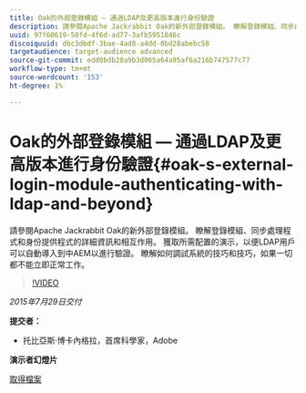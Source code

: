 ```yaml
---
title: Oak的外部登錄模組 — 通過LDAP及更高版本進行身份驗證
description: 請參閱Apache Jackrabbit Oak的新外部登錄模組。 瞭解登錄模組、同步處理程式和身份提供程式的詳細資訊和相互作用。 獲取所需配置的演示，以便LDAP用戶可以自動導入到中AEM以進行驗證。 瞭解如何調試系統的技巧和技巧，如果一切都不能立即正常工作。
uuid: 97f60619-50fd-4f6d-ad77-3afb5951846c
discoiquuid: dbc3dbdf-3bae-4ad8-a4dd-0bd28abebc58
targetaudience: target-audience advanced
source-git-commit: edd0bdb28a9b3d065a64a95af6a216b747577c77
workflow-type: tm+mt
source-wordcount: '153'
ht-degree: 1%

---
```


# Oak的外部登錄模組 — 通過LDAP及更高版本進行身份驗證{#oak-s-external-login-module-authenticating-with-ldap-and-beyond}

請參閱Apache Jackrabbit Oak的新外部登錄模組。 瞭解登錄模組、同步處理程式和身份提供程式的詳細資訊和相互作用。 獲取所需配置的演示，以便LDAP用戶可以自動導入到中AEM以進行驗證。 瞭解如何調試系統的技巧和技巧，如果一切都不能立即正常工作。

>[!VIDEO](https://video.tv.adobe.com/v/19382/?quality=9)

*2015年7月29日交付*

**提交者：**

* 托比亞斯·博卡內格拉，首席科學家，Adobe

**演示者幻燈片**

[取得檔案](assets/oak-ldap-cqgems.pdf)
<!--
[Get back to the Overview](https://helpx.adobe.com/experience-manager/kt/eseminars/gems/aem-index.html)
-->
